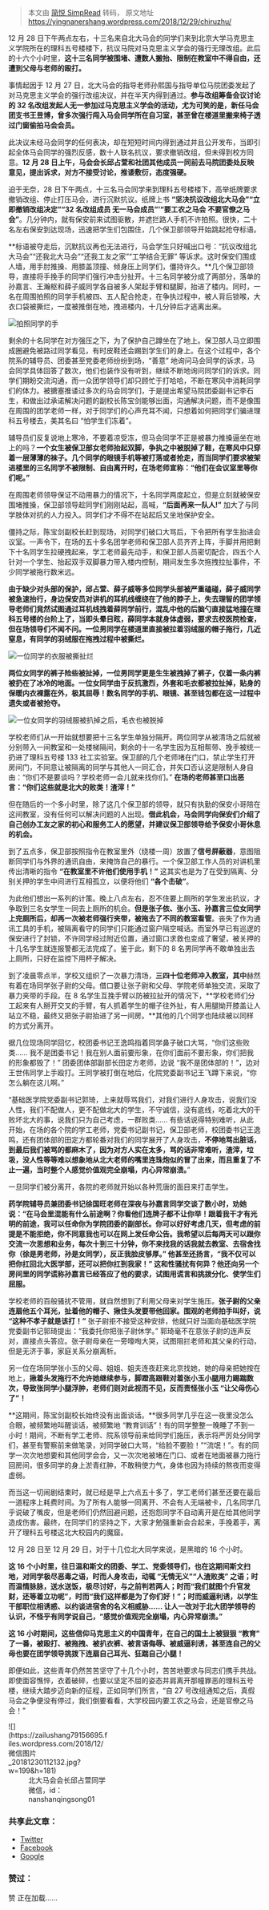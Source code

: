 > 本文由 [简悦 SimpRead](http://ksria.com/simpread/) 转码， 原文地址 https://yingnanershang.wordpress.com/2018/12/29/chiruzhu/

12 月 28 日下午两点左右，十三名来自北大马会的同学们来到北京大学马克思主义学院所在的理科五号楼楼下，抗议马院对马克思主义学会的强行无理改组。此后的十六个小时里，**这十三名同学被围堵、遭数人搬抬、限制在教室中不得自由，还遭到父母与老师的殴打。**

事情起因于 12 月 27 日，北大马会的指导老师孙熙国与指导单位马院团委发起了对马克思主义学会的强行改组决议，并在半天内得到通过。**参与改组筹备会议讨论的 32 名改组发起人无一参加过马克思主义学会的活动，尤为可笑的是，新任马会团支书王昱博，曾多次强行闯入马会同学所在自习室，甚至曾在楼道里搬来椅子透过门窗偷拍马会会员。**

此决议未经马会同学的任何表决，却在短短时间内得到通过并且公开发布，当即引起全体马会同学的强烈反感，数十人联名抗议，要求撤销改组，但未得到校方同意。**12 月 28 日上午，马会会长邱占萱和社团其他成员一同前去马院团委处反映意见，提出诉求，对方不接受讨论，推诿敷衍，态度强硬。**

迫于无奈，28 日下午两点，十三名马会同学来到理科五号楼楼下，高举纸牌要求撤销改组、停止打压马会，进行沉默抗议。纸牌上书 **“坚决抗议改组北大马会”“立即撤销改组决定”“32 名改组成员 无一马会成员”’“要工农之马会 不要官僚之马会”**。几分钟内，就有保安前来试图驱散，并遮拦路人手机不许拍照。很快，二十名左右保安到达现场，迅速把学生们包围住，几个保卫部领导开始跳起抢夺标语。

**标语被夺走后，沉默抗议再也无法进行，马会学生只好喊出口号：“抗议改组北大马会”“还我北大马会”“还我工友之家”“工学结合无罪” 等诉求。这时保安们围成人墙，用手肘推搡、用膝盖顶撞、倾身压上同学们，僵持许久。**几个保卫部领导，直接将手挽手的同学们强行冲击分扯开。十三名同学被分成了两部分，落单的孙嘉言、王瀚枢和薛子威同学各自被多人架起手臂和腿脚，抬进了楼内。同时，一名在周围拍照的同学手机被四、五人配合抢走，在争执过程中，被人背后锁喉，大衣口袋被撕烂，一度被推倒在地，拽进楼内，十几分钟后才逃离出来。

![](https://tandangdangblog.files.wordpress.com/2018/12/IMG_20181229_223218.jpg?w=1100)拍照同学的手

剩余的十名同学在对方强压之下，为了保护自己蹲坐在了地上。保卫部人马立即围成圈避免被路过同学看见，有时皮鞋还会踢到学生们的身上。在这个过程中，各个院系的辅导员、团委甚至党委老师纷纷到场，“善意” 地询问马会同学的诉求，马会同学具体回答了数次，他们也装作没有听到，继续不断地询问同学们的诉求。同学们期盼交流沟通，而一众团学领导们却只顾忙于打哈哈，不断在寒风中消耗同学们的体力。被搪塞推诿过多次的马会同学们，于是提出希望马院团委副书记李石生，和做出过承诺解决问题的副校长陈宝剑能够出面，沟通解决问题，而不是像围在周围的团学老师一样，对于同学们的心声充耳不闻，只想着如何把同学们骗进理科五号楼去，美其名曰 “怕学生们冻着”。

辅导员们反复说地上寒冷，不要着凉受冻，但马会同学不正是被暴力推搡逼坐在地上的吗？**一个女生被保卫部女老师抬起双脚，争执之中被脱掉了鞋，在寒风中只穿着一层薄薄的袜子。几个同学的眼镜手机等被打落或者抢走，而当同学们要求被架进楼里的三名同学不被限制、自由离开时，在场老师宣称：“他们在会议室里等你们呢。”**

在周围老师领导保证不动用暴力的情况下，十名同学两度起立，但是立刻就被保安围堵推搡，保卫部领导趁同学们刚刚站起，高喊，**“后面再来一队人!”** 加大了与同学肢体对抗的人力投入。同学们才不得不在站起后又坐地保护安全。

僵持之际，陈宝剑副校长赶到现场，对同学们破口大骂后，下令把所有学生抬进会议室。一声令下，在场的五十多名团学老师和保卫部人员齐齐上阵，手脚并用把剩下十名同学生拉硬拽起来，学工老师最先动手，和保卫部人员密切配合，四五个人针对一个学生、抬起双手双脚暴力带入楼内控制，期间发生多次拖拽拉扯事件，不少同学被拖行数米远。

**由于缺少对头部的保护，邱占萱、薛子威等多位同学头部被严重磕碰，薛子威同学被急速抬行，身边保安员对讲机的耳机线缠绕在了他的脖子上，失去理智的团学领导老师们竟然试图通过耳机线拽着薛同学前行，混乱中他的后脑勺直接猛地撞在理科五号楼的台阶上了，当即头晕目眩，薛同学本就身体虚弱，要求去校医院检查，但在场领导们不闻不问。一位男同学在楼道里直接被拉着羽绒服的帽子拖行，几近窒息，有同学的羽绒服在拖拽过程中被撕烂。**

![](https://tandangdangblog.files.wordpress.com/2018/12/微信图片_20181229222010.jpg?w=1100)一位同学的衣服被撕扯烂

**两位女同学的裤子险些被扯掉，一位男同学更是生生被拽掉了裤子，仅着一条内裤被扔在了冰冷的地面。一位女同学由于反抗激烈，外套和毛衣都被拉扯掉，贴身的保暖内衣裸露在外，极其屈辱！数名同学的手机、眼镜、甚至钱包都在这一过程中遗失或者被抢夺。**

![](https://tandangdangblog.files.wordpress.com/2018/12/微信图片_201.jpg?w=1100)一位女同学的羽绒服被扒掉之后，毛衣也被脱掉

学校老师们从一开始就想要把十三名学生单独分隔开。两位同学从被清场之后就被分别带入一间教室和一处楼梯隔间，剩余的十一名学生因为互相帮带、挽手被统一扔进了理科五号楼 133 社工实验室。保卫部的几个老师堵在门口，禁止学生打开房间门，不同意让被隔离的同学与其他人一同汇合，并矢口否认这是限制人身自由：“你们不是要谈吗？学校老师一会儿就来找你们。” **在场的老师甚至口出恶言：“你们这些就是北大的败类！渣滓！”**

但在随后的一个多小时里，除了这几个保卫部的领导，就只有执勤的保安小哥陪在这间教室，没有任何可以解决问题的人出现。**借此机会，马会同学向保安们介绍了自己创办工友之家的初心和服务工人的愿望，并建议保卫部领导给予保安小哥休息的机会。**

到了五点多，保卫部按照指令在教室里外（绕楼一周）放置了**信号屏蔽器**，意图阻断同学们与外界的通讯自由，来掩饰自己的暴行。一个保卫部工作人员的对讲机里传出清晰的指令 **“在教室里不许他们使用手机！”** 这其实也是为了在受到隔离、分别关押的学生中间进行互相孤立，以便将他们 **“各个击破”**。

为此他们想出一系列的计策。晚上八点左右，忍不住要上厕所的学生发出抗议，才争取到三名女学生一同去上厕所的机会。**但是张子依、张小玉、孙嘉言三位女同学上完厕所后，却再一次被老师强行夹带，被拖去了不同的教室看管**。丧失了作为通讯工具的手机，被隔离看守的同学们只能通过窗户隔空喊话。而室外早已有巡逻的保安进行了封锁，不许同学经过附近位置，通过窗口求救也变成了奢望，被关押的十几名学生就连报警都无法完成了。鉴于此，剩下的 8 名男同学再不敢单独出去上厕所，只好在监控下用杯子解决。

到了凌晨零点半，学校又组织了一次暴力清场，**三四十位老师冲入教室，其中**赫然有着在场同学张子尉的父母。借口要让张子尉和父母、学院老师单独交流，采取了暴力夹带的手段。在 8 名学生互挽手臂以防被拉扯开的情况下，**学校老师们分工起来有人掰开交叉的手臂，有人抓着学生的帽子往外扯，有人用腿拗开膝盖让人站立不稳，最终又把张子尉抬进了另一间房。**其他的几个同学也陆续被以同样的方式分离开。

据几位现场同学回忆，校团委书记王逸鸣指着同学鼻子破口大骂，“你们这些败类…… 我不是团委书记！我在别人面前要形象，在你们面前不要形象，你们把我的形象都毁了！” 团委团体部副部长田定方老师，边说 “我不是团体部的！”，边对王世伟同学上手殴打。王同学被打倒在地后，化院党委副书记王飞蹲下来说，“你怎么躺在这儿啊。”

“基础医学院党委副书记郭琦，上来就辱骂我们，对我们进行人身攻击，说我们没人性，我们不配做人，更不配做北大的学生，不守诚信，没有底线，吃着北大的干败坏北大的事，说我们只为自己考虑，一群败类…… 有些话说得特别难听，从此开始，在场的各个院的学工老师，党委书记副书记，保卫部老师，校团委书记王逸鸣，还有团体部的田定方都轮番对我们的同学展开了人身攻击，**不停地骂出脏话，到最后我们被骂的都麻木了，因为对方人实在太多，骂的话非常难听，渣滓，垃圾，没人性等等难以想象地从北大老师的嘴里连珠炮似的冒了出来，而且重复了不止一遍，当时整个人感觉价值观完全崩塌，内心异常崩溃。**”

一旦同学们被分离开，各院的老师就开始以各种荒唐的面目来打击学生。

**药学院辅导员兼团委书记徐国旺老师在深夜与孙嘉言同学交谈了数小时，劝她说：“在马会里混能有什么前途啊？你看他们连牌子都不让你举！跟着我干才有光明的前途，我可以任命你为学院团委的副部长。你可以好好考虑几天，但考虑的前提是不能拒绝，你不同意我也可以在网上发任命公告。我希望以后每两天可以跟你交流一次思想和业务，每次十到三十分钟，你不来找我的话我就去教室、去宿舍找你（徐是男老师，孙是女同学），反正我脸皮够厚。” 他甚至还扬言，“我不仅可以把你扛回北大医学部，还可以把你扛到我家！” 这和性骚扰有****何****异？他还向另一个房间里的同学谎称孙嘉言已经答应了他的要求，试图用谎言和挑拨分化、使学生们屈服。**

学校老师的百般骚扰不管用，就自然想到了利用父母来对学生施压。**张子尉的父亲连扇他五个耳光，扯着他的帽子、揪住头发要带他回家。围观的老师拍手叫好，说 “这种不孝子就是该打！”** 张子尉拒不接受这种安排，他就只好当面向基础医学院党委副书记郭琦提出：“我委托你把张子尉休学。” 郭琦毫不在意张子尉的连声反对，直接点头答应。张子尉母亲在一旁嚎啕大哭，试图阻拦老师和其父亲的行动，但是无济于事，家庭关系分崩离析。

另一位在场同学张小玉的父母、姐姐、姐夫连夜赶来北京找她，她的母亲把她按在地上，**揪着头发拖行不允许她继续参与，脚蹬高跟鞋对着张小玉小腿用力踢踹数次，导致张同学小腿浮肿，老师们则对此视而不见，反而责怪张小玉 “让父母伤心了”！**

**这期间，陈宝剑副校长始终没有出面谈话。**很多同学几乎在这一夜里没怎么合眼，被频繁地叫醒谈话，被频繁地 “教育训话”！有的同学整整一晚睡了不到一小时！期间，不断有学工老师、院系领导前来给同学们施压，表示将严厉处分同学们，甚至有警察前来做笔录，对同学破口大骂，“给脸不要脸！”“流氓！”。有的同学一次次地想要和其他同学会合，又一次次地被堵在门口、或者在地面被暴力拖行回房间，很多同学的身上淤青红肿，不敢稍使力气，身体也因为持续的熬夜而变得虚弱。

而当这一切闹剧结束时，就已经是早上六点五十多了，学工老师们甚至还要在最后一道程序上耗费时间。为了所有人能够一同离开、不会有人无端被卡，几名同学几乎说破了嘴皮，但是老师们仍然回避问题，还抱怨同学不自动离开是在给其他同学造成伤害。最终，在同学们的坚持之下，大家才勉强重新会合起来，手挽着手，离开了理科五号楼这北大校园内的魔窟。

12 月 28 日至 12 月 29 日，对于十几位北大同学来说，是黑暗的 16 个小时。

**这 16 个小时里，往日温和斯文的团委、学工、党委领导们，也在这期间斯文扫地，对同学极尽恶毒之语，时而人身攻击，动辄 “无情无义”“人渣败类” 之语；时而温情脉脉，送水送饭，极尽讨好，与之前判若两人；时而“我们就图个升官发财，还等着立功呢”，时而“我们这样都是为了你们好！”；时而威逼利诱，以学生干部职位相诱惑、以约谈进宿舍的名义相威胁…… 让人一改对于北大团学领导的认识，不怪乎有同学说自己，“感觉价值观完全崩塌，内心异常崩溃。”**

**这 16 小时期间，这些信仰马克思主义的中国青年，在自己的国土上被狠狠 “教育” 了一番，被殴打、被拖拽、被扒衣裤、被言语侮辱、被威逼利诱，甚至连自己的父母也要在团学领导挑拨下连扇自己耳光、狂踹自己小腿！**

即便如此，这些青年仍然苦苦坚守了十几个小时，苦苦地要求与同志们携手共战。即使面容憔悴，衣着破碎，也要以坚定不屈的姿态并肩离开那幢罪恶的理科五号楼，继续大踏步迈向新的征程，正如同学们所言，“自 27 号改组通知之后，真假马会之争便没有停过，我们倒要看看，大学校园内要工农之马会，还是官僚之马会！”

<dl id="attachment_33" class="wp-caption aligncenter" style="width:199px;">

<dt class="wp-caption-dt">![](https://zailushang79156695.files.wordpress.com/2018/12/微信图片_20181230112132.jpg?w=199&h=181)</dt>

<dd class="wp-caption-dd">北大马会会长邱占萱同学微信，id：nanshanqingsong01</dd>

</dl>

### 共享此文章：

*   [Twitter](https://yingnanershang.wordpress.com/2018/12/29/chiruzhu/?share=twitter&nb=1 "点击以在 Twitter 上共享")
*   [Facebook](https://yingnanershang.wordpress.com/2018/12/29/chiruzhu/?share=facebook&nb=1 "Click to share on Facebook")
*   [Google](https://yingnanershang.wordpress.com/2018/12/29/chiruzhu/?share=google-plus-1&nb=1 "点击以在 Google+ 上共享")

### 赞过：

赞 正在加载……<a class="sd-link-color"></a>